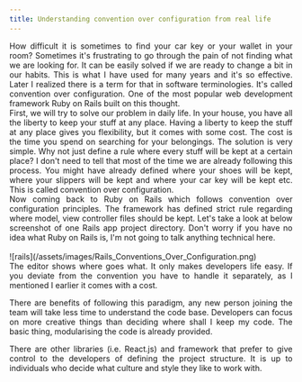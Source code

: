 ```yaml
---
title: Understanding convention over configuration from real life
---
```

<div style="text-align: justify">
How difficult it is sometimes to find your car key or your wallet in your room? Sometimes it's frustrating to go through the pain of not finding what we are looking for. It can be easily solved if we are ready to change a bit in our habits. This is what I have used for many years and it's so effective. Later I realized there is a term for that in software terminologies. It's called convention over configuration. One of the most popular web development framework Ruby on Rails built on this thought.
</div>
<div style="text-align: justify">
First, we will try to solve our problem in daily life. In your house, you have all the liberty to keep your stuff at any place. Having a liberty to keep the stuff at any place gives you flexibility, but it comes with some cost. The cost is the time you spend on searching for your belongings. The solution is very simple. Why not just define a rule where every stuff will be kept at a certain place? I don't need to tell that most of the time we are already following this process. You might have already defined where your shoes will be kept, where your slippers will be kept and where your car key will be kept etc. This is called convention over configuration.  
</div>
<div style="text-align: justify">
Now coming back to Ruby on Rails which follows convention over configuration principles. The framework has defined strict rule regarding where model, view controller files should be kept. Let's take a look at below screenshot of one Rails app project directory. Don't worry if you have no idea what Ruby on Rails is, I'm not going to talk anything technical here.    
</div>
<br>
![rails](/assets/images/Rails_Conventions_Over_Configuration.png)  

<div style="text-align: justify">
The editor shows where goes what. It only makes developers life easy. If you deviate from the convention you have to handle it separately, as I mentioned I earlier it comes with a cost.  

There are benefits of following this paradigm, any new person joining the team will take less time to understand the code base. Developers can focus on more creative things than deciding where shall I keep my code. The basic thing, modularising the code is already provided.  

There are other libraries (i.e. React.js) and framework that prefer to give control to the developers of defining the project structure. It is up to individuals who decide what culture and style they like to work with.
</div>